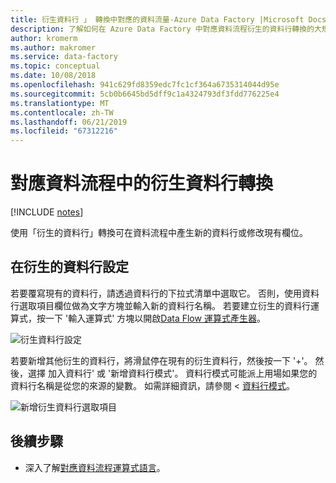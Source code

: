 ```yaml
---
title: 衍生資料行 」 轉換中對應的資料流量-Azure Data Factory |Microsoft Docs
description: 了解如何在 Azure Data Factory 中對應資料流程衍生的資料行轉換的大規模轉換資料。
author: kromerm
ms.author: makromer
ms.service: data-factory
ms.topic: conceptual
ms.date: 10/08/2018
ms.openlocfilehash: 941c629fd8359edc7fc1cf364a6735314044d95e
ms.sourcegitcommit: 5cb0b6645bd5dff9c1a4324793df3fdd776225e4
ms.translationtype: MT
ms.contentlocale: zh-TW
ms.lasthandoff: 06/21/2019
ms.locfileid: "67312216"
---
```

# <a name="derived-column-transformation-in-mapping-data-flow"></a>對應資料流程中的衍生資料行轉換

[!INCLUDE [notes](../../includes/data-factory-data-flow-preview.md)]

使用「衍生的資料行」轉換可在資料流程中產生新的資料行或修改現有欄位。

## <a name="derived-column-settings"></a>在衍生的資料行設定

若要覆寫現有的資料行，請透過資料行的下拉式清單中選取它。 否則，使用資料行選取項目欄位做為文字方塊並輸入新的資料行名稱。 若要建立衍生的資料行運算式，按一下 '輸入運算式' 方塊以開啟[Data Flow 運算式產生器](concepts-data-flow-expression-builder.md)。

![衍生資料行設定](media/data-flow/dc1.png "衍生資料行設定")

若要新增其他衍生的資料行，將滑鼠停在現有的衍生資料行，然後按一下 '+'。 然後，選擇 加入資料行' 或 '新增資料行模式'。 資料行模式可能派上用場如果您的資料行名稱是從您的來源的變數。 如需詳細資訊，請參閱 <<c0> [ 資料行模式](concepts-data-flow-column-pattern.md)。

![新增衍生資料行選取項目](media/data-flow/columnpattern.png "新增衍生資料行選取範圍")

## <a name="next-steps"></a>後續步驟

- 深入了解[對應資料流程運算式語言](data-flow-expression-functions.md)。
